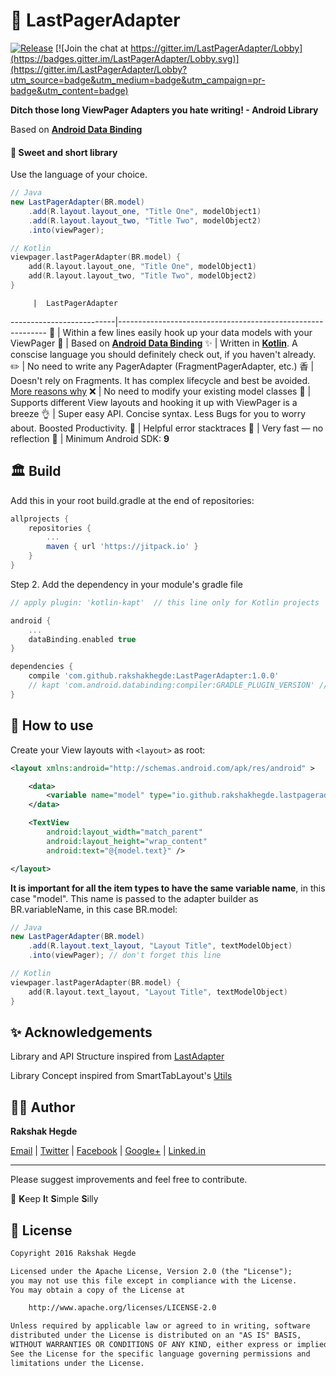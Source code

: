 # :rocket: LastPagerAdapter

[![Release](https://jitpack.io/v/rakshakhegde/LastPagerAdapter.svg)](https://jitpack.io/#rakshakhegde/LastPagerAdapter)
[![Join the chat at https://gitter.im/LastPagerAdapter/Lobby](https://badges.gitter.im/LastPagerAdapter/Lobby.svg)](https://gitter.im/LastPagerAdapter/Lobby?utm_source=badge&utm_medium=badge&utm_campaign=pr-badge&utm_content=badge)

**Ditch those long ViewPager Adapters you hate writing! - Android Library**

Based on [**Android Data Binding**](https://developer.android.com/topic/libraries/data-binding/index.html)

#### :kiss: Sweet and short library

Use the language of your choice.

```java
// Java
new LastPagerAdapter(BR.model)
    .add(R.layout.layout_one, "Title One", modelObject1)
    .add(R.layout.layout_two, "Title Two", modelObject2)
    .into(viewPager);
```
```kotlin
// Kotlin
viewpager.lastPagerAdapter(BR.model) {
    add(R.layout.layout_one, "Title One", modelObject1)
    add(R.layout.layout_two, "Title Two", modelObject2)
}
```

         |  LastPagerAdapter
--------------------------|------------------------------------------------------------
:monorail: | Within a few lines easily hook up your data models with your ViewPager
:link: | Based on [**Android Data Binding**](https://developer.android.com/topic/libraries/data-binding/index.html)
:sparkles: | Written in [**Kotlin**](https://kotlinlang.org/). A conscise language you should definitely check out, if you haven't already.
:pencil2: | No need to write any PagerAdapter (FragmentPagerAdapter, etc.)
⾹ |  Doesn't rely on Fragments. It has complex lifecycle and best be avoided. [More reasons why](https://medium.com/square-corner-blog/advocating-against-android-fragments-81fd0b462c97#.k3lif924a)
:x: | No need to modify your existing model classes
:page_with_curl: | Supports different View layouts and hooking it up with ViewPager is a breeze
:ok_hand: | Super easy API. Concise syntax. Less Bugs for you to worry about. Boosted Productivity.
:memo: | Helpful error stacktraces
:rocket: | Very fast — no reflection
:iphone: | Minimum Android SDK: **9**

## :classical_building: Build

Add this in your root build.gradle at the end of repositories:
```gradle
allprojects {
    repositories {
        ...
        maven { url 'https://jitpack.io' }
    }
}
```
Step 2. Add the dependency in your module's gradle file
```gradle
// apply plugin: 'kotlin-kapt'  // this line only for Kotlin projects

android {
    ...
    dataBinding.enabled true
}

dependencies {
    compile 'com.github.rakshakhegde:LastPagerAdapter:1.0.0'
    // kapt 'com.android.databinding:compiler:GRADLE_PLUGIN_VERSION' // this line only for Kotlin projects
}
```

## :thinking: How to use

Create your View layouts with `<layout>` as root:

```xml
<layout xmlns:android="http://schemas.android.com/apk/res/android" >

    <data>
        <variable name="model" type="io.github.rakshakhegde.lastpageradaptersample.TextModel" />
    </data>

    <TextView
        android:layout_width="match_parent"
        android:layout_height="wrap_content"
        android:text="@{model.text}" />

</layout>
```

**It is important for all the item types to have the same variable name**, in this case "model".
This name is passed to the adapter builder as BR.variableName, in this case BR.model:

```java
// Java
new LastPagerAdapter(BR.model)
    .add(R.layout.text_layout, "Layout Title", textModelObject)
    .into(viewPager); // don't forget this line
```
```kotlin
// Kotlin
viewpager.lastPagerAdapter(BR.model) {
    add(R.layout.text_layout, "Layout Title", textModelObject)
}
```

## :sparkles: Acknowledgements

Library and API Structure inspired from [LastAdapter](https://github.com/nitrico/LastAdapter)

Library Concept inspired from SmartTabLayout's [Utils](https://github.com/ogaclejapan/SmartTabLayout/tree/master/utils-v4)

## :man_cartwheeling: Author
**Rakshak Hegde**

[Email](mailto:rakshakhegde@gmail.com) | [Twitter](https://twitter.com/rakshakhegde) | [Facebook](https://www.facebook.com/rakshakhegde) | [Google+](https://plus.google.com/+RakshakHegde) | [Linked.in](https://in.linkedin.com/in/rakshakrhegde)

<hr/>

Please suggest improvements and feel free to contribute.

:kiss: **K**eep **I**t **S**imple **S**illy


## :memo: License
```txt
Copyright 2016 Rakshak Hegde

Licensed under the Apache License, Version 2.0 (the "License");
you may not use this file except in compliance with the License.
You may obtain a copy of the License at

    http://www.apache.org/licenses/LICENSE-2.0

Unless required by applicable law or agreed to in writing, software
distributed under the License is distributed on an "AS IS" BASIS,
WITHOUT WARRANTIES OR CONDITIONS OF ANY KIND, either express or implied.
See the License for the specific language governing permissions and
limitations under the License.
```

